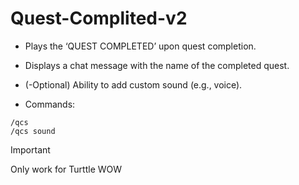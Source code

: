# Quest-Complited-v2

- Plays the ‘QUEST COMPLETED’ upon quest completion.
- Displays a chat message with the name of the completed quest.
- (-Optional) Ability to add custom sound (e.g., voice).

- Commands:
```
/qcs
/qcs sound
```

> [!IMPORTANT]
> Only work for Turttle WOW

